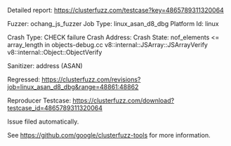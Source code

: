 Detailed report: https://clusterfuzz.com/testcase?key=4865789311320064

Fuzzer: ochang_js_fuzzer
Job Type: linux_asan_d8_dbg
Platform Id: linux

Crash Type: CHECK failure
Crash Address: 
Crash State:
  nof_elements <= array_length in objects-debug.cc
  v8::internal::JSArray::JSArrayVerify
  v8::internal::Object::ObjectVerify
  
Sanitizer: address (ASAN)

Regressed: https://clusterfuzz.com/revisions?job=linux_asan_d8_dbg&range=48861:48862

Reproducer Testcase: https://clusterfuzz.com/download?testcase_id=4865789311320064

Issue filed automatically.

See https://github.com/google/clusterfuzz-tools for more information.